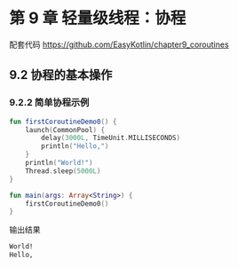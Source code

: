 # 第 9 章 轻量级线程：协程

配套代码 <https://github.com/EasyKotlin/chapter9_coroutines>

## 9.2 协程的基本操作

### 9.2.2 简单协程示例

```kotlin
fun firstCoroutineDemo0() {
    launch(CommonPool) {
        delay(3000L, TimeUnit.MILLISECONDS)
        println("Hello,")
    }
    println("World!")
    Thread.sleep(5000L)
}

fun main(args: Array<String>) {
    firstCoroutineDemo0()
}
```

输出结果

```bash
World!
Hello,
```